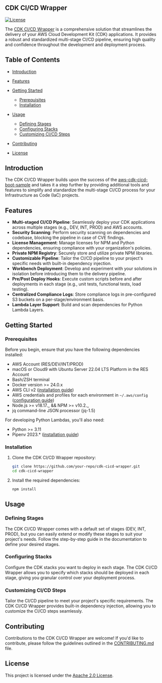 ## CDK CI/CD Wrapper

[![License](https://img.shields.io/badge/License-Apache%202.0-blue.svg)](https://opensource.org/licenses/Apache-2.0)

The [CDK CI/CD Wrapper](https://cdklabs.github.io/cdk-cicd-wrapper/) is a comprehensive solution that streamlines the delivery of your AWS Cloud Development Kit (CDK) applications. It provides a robust and standardized multi-stage CI/CD pipeline, ensuring high quality and confidence throughout the development and deployment process.

## Table of Contents

* [Introduction](#introduction)
* [Features](#features)
* [Getting Started](#getting-started)

  * [Prerequisites](#prerequisites)
  * [Installation](#installation)
* [Usage](#usage)

  * [Defining Stages](#defining-stages)
  * [Configuring Stacks](#configuring-stacks)
  * [Customizing CI/CD Steps](#customizing-cicd-steps)
* [Contributing](#contributing)
* [License](#license)

## Introduction

The CDK CI/CD Wrapper builds upon the success of the [aws-cdk-cicd-boot-sample](https://github.com/aws-samples/aws-cdk-cicd-boot-sample) and takes it a step further by providing additional tools and features to simplify and standardize the multi-stage CI/CD process for your Infrastructure as Code (IaC) projects.

## Features

* **Multi-staged CI/CD Pipeline**: Seamlessly deploy your CDK applications across multiple stages (e.g., DEV, INT, PROD) and AWS accounts.
* **Security Scanning**: Perform security scanning on dependencies and codebase, blocking the pipeline in case of CVE findings.
* **License Management**: Manage licenses for NPM and Python dependencies, ensuring compliance with your organization's policies.
* **Private NPM Registry**: Securely store and utilize private NPM libraries.
* **Customizable Pipeline**: Tailor the CI/CD pipeline to your project's specific needs with built-in dependency injection.
* **Workbench Deployment**: Develop and experiment with your solutions in isolation before introducing them to the delivery pipeline.
* **Pre/Post Deploy Hooks**: Execute custom scripts before and after deployments in each stage (e.g., unit tests, functional tests, load testing).
* **Centralized Compliance Logs**: Store compliance logs in pre-configured S3 buckets on a per-stage/environment basis.
* **Lambda Layer Support**: Build and scan dependencies for Python Lambda Layers.

## Getting Started

### Prerequisites

Before you begin, ensure that you have the following dependencies installed:

* AWS Account (RES/DEV/INT/PROD)
* macOS or Cloud9 with Ubuntu Server 22.04 LTS Platform in the RES Account
* Bash/ZSH terminal
* Docker version >= 24.0.x
* AWS CLI v2 ([installation guide](https://docs.aws.amazon.com/cli/latest/userguide/getting-started-install.html))
* AWS credentials and profiles for each environment in `~/.aws/config` ([configuration guide](https://docs.aws.amazon.com/cli/latest/userguide/cli-configure-files.html))
* Node.js >= v18.17._ && NPM >= v10.2._
* jq command-line JSON processor (jq-1.5)

For developing Python Lambdas, you'll also need:

* Python >= 3.11
* Pipenv 2023.* ([installation guide](https://pipenv.pypa.io/en/latest/))

### Installation

1. Clone the CDK CI/CD Wrapper repository:

   ```bash
   git clone https://github.com/your-repo/cdk-cicd-wrapper.git
   cd cdk-cicd-wrapper
   ```
2. Install the required dependencies:

   ```bash
   npm install
   ```

## Usage

### Defining Stages

The CDK CI/CD Wrapper comes with a default set of stages (DEV, INT, PROD), but you can easily extend or modify these stages to suit your project's needs. Follow the step-by-step guide in the documentation to define your desired stages.

### Configuring Stacks

Configure the CDK stacks you want to deploy in each stage. The CDK CI/CD Wrapper allows you to specify which stacks should be deployed in each stage, giving you granular control over your deployment process.

### Customizing CI/CD Steps

Tailor the CI/CD pipeline to meet your project's specific requirements. The CDK CI/CD Wrapper provides built-in dependency injection, allowing you to customize the CI/CD steps seamlessly.

## Contributing

Contributions to the CDK CI/CD Wrapper are welcome! If you'd like to contribute, please follow the guidelines outlined in the [CONTRIBUTING.md](CONTRIBUTING.md) file.

## License

This project is licensed under the [Apache 2.0 License](LICENSE).
